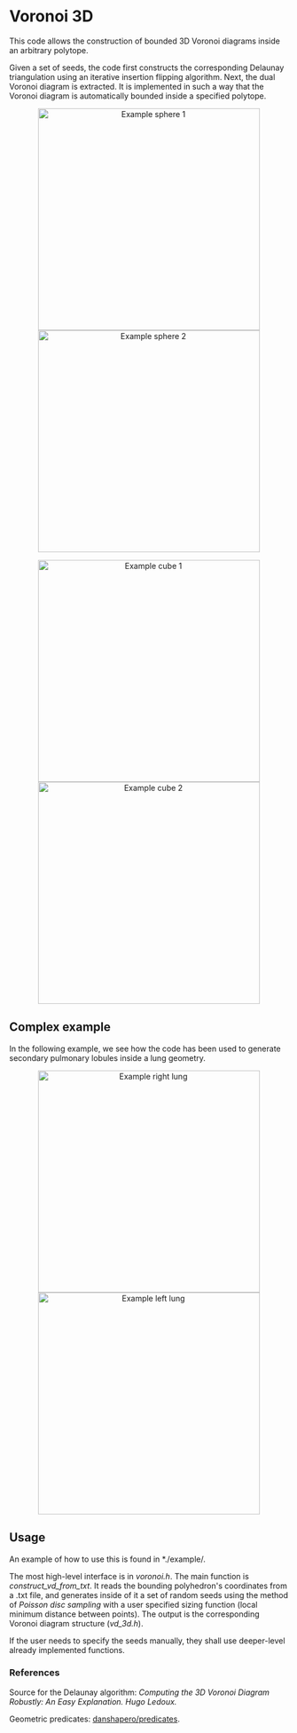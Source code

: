 # Voronoi 3D
This code allows the construction of bounded 3D Voronoi diagrams inside an arbitrary polytope. 

Given a set of seeds, the code first constructs the corresponding Delaunay triangulation using an iterative insertion flipping algorithm. Next, the dual Voronoi diagram is extracted. It is implemented in such a way that the Voronoi diagram is automatically bounded inside a specified polytope.


<p align="center">
<img src="./example/curated_images/sph_v1.png" alt="Example sphere 1" width="400" height="auto" />
<img src="./example/curated_images/sph_v3.png" alt="Example sphere 2" width="400" height="auto">
</p>
<p align="center">
<img src="./example/curated_images/cube_v1.png" alt="Example cube 1" width="400" height="auto" />
<img src="./example/curated_images/cube_v4.png" alt="Example cube 2" width="400" height="auto">
</p>


## Complex example
In the following example, we see how the code has been used to generate secondary pulmonary lobules inside a lung geometry.

<p align="center">
<img src="./images/R_v2.png" alt="Example right lung" width="400" height="auto" />
<img src="./images/L_v4.png" alt="Example left lung" width="400" height="auto">
</p>

## Usage
An example of how to use this is found in *./example/.

The most high-level interface is in *voronoi.h*. The main function is *construct_vd_from_txt*. It reads the bounding polyhedron's coordinates from a .txt file, and generates inside of it a set of random seeds using the method of *Poisson disc sampling* with a user specified sizing function (local minimum distance between points). The output is the corresponding Voronoi diagram structure (*vd_3d.h*). 

If the user needs to specify the seeds manually, they shall use deeper-level already implemented functions.

### References
Source for the Delaunay algorithm: *Computing the 3D Voronoi Diagram Robustly: An Easy Explanation. Hugo Ledoux.*

Geometric predicates: [danshapero/predicates](https://github.com/danshapero/predicates).
